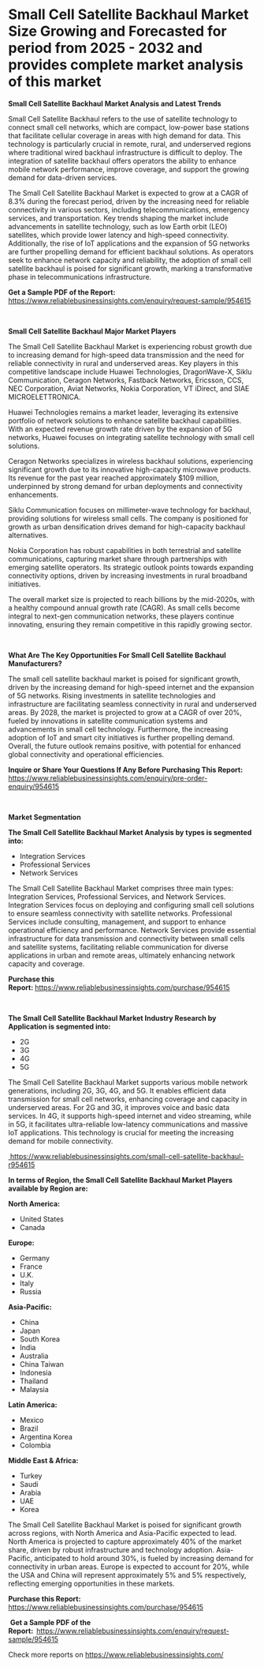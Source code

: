 <p><h1>Small Cell Satellite Backhaul Market Size Growing and Forecasted for period from 2025 - 2032 and provides complete market analysis of this market</h1></p><p><strong>Small Cell Satellite Backhaul Market Analysis and Latest Trends</strong></p>
<p><p>Small Cell Satellite Backhaul refers to the use of satellite technology to connect small cell networks, which are compact, low-power base stations that facilitate cellular coverage in areas with high demand for data. This technology is particularly crucial in remote, rural, and underserved regions where traditional wired backhaul infrastructure is difficult to deploy. The integration of satellite backhaul offers operators the ability to enhance mobile network performance, improve coverage, and support the growing demand for data-driven services.</p><p>The Small Cell Satellite Backhaul Market is expected to grow at a CAGR of 8.3% during the forecast period, driven by the increasing need for reliable connectivity in various sectors, including telecommunications, emergency services, and transportation. Key trends shaping the market include advancements in satellite technology, such as low Earth orbit (LEO) satellites, which provide lower latency and high-speed connectivity. Additionally, the rise of IoT applications and the expansion of 5G networks are further propelling demand for efficient backhaul solutions. As operators seek to enhance network capacity and reliability, the adoption of small cell satellite backhaul is poised for significant growth, marking a transformative phase in telecommunications infrastructure.</p></p>
<p><strong>Get a Sample PDF of the Report:&nbsp;</strong> <a href="https://www.reliablebusinessinsights.com/enquiry/request-sample/954615?utm_campaign=2768&utm_medium=2&utm_source=Github&utm_content=ia&utm_term=07032025&utm_id=small-cell-satellite-backhaul">https://www.reliablebusinessinsights.com/enquiry/request-sample/954615</a></p>
<p>&nbsp;</p>
<p><strong>Small Cell Satellite Backhaul Major Market Players</strong></p>
<p><p>The Small Cell Satellite Backhaul Market is experiencing robust growth due to increasing demand for high-speed data transmission and the need for reliable connectivity in rural and underserved areas. Key players in this competitive landscape include Huawei Technologies, DragonWave-X, Siklu Communication, Ceragon Networks, Fastback Networks, Ericsson, CCS, NEC Corporation, Aviat Networks, Nokia Corporation, VT iDirect, and SIAE MICROELETTRONICA.</p><p>Huawei Technologies remains a market leader, leveraging its extensive portfolio of network solutions to enhance satellite backhaul capabilities. With an expected revenue growth rate driven by the expansion of 5G networks, Huawei focuses on integrating satellite technology with small cell solutions.</p><p>Ceragon Networks specializes in wireless backhaul solutions, experiencing significant growth due to its innovative high-capacity microwave products. Its revenue for the past year reached approximately $109 million, underpinned by strong demand for urban deployments and connectivity enhancements.</p><p>Siklu Communication focuses on millimeter-wave technology for backhaul, providing solutions for wireless small cells. The company is positioned for growth as urban densification drives demand for high-capacity backhaul alternatives. </p><p>Nokia Corporation has robust capabilities in both terrestrial and satellite communications, capturing market share through partnerships with emerging satellite operators. Its strategic outlook points towards expanding connectivity options, driven by increasing investments in rural broadband initiatives.</p><p>The overall market size is projected to reach billions by the mid-2020s, with a healthy compound annual growth rate (CAGR). As small cells become integral to next-gen communication networks, these players continue innovating, ensuring they remain competitive in this rapidly growing sector.</p></p>
<p>&nbsp;</p>
<p><strong>What Are The Key Opportunities For Small Cell Satellite Backhaul Manufacturers?</strong></p>
<p><p>The small cell satellite backhaul market is poised for significant growth, driven by the increasing demand for high-speed internet and the expansion of 5G networks. Rising investments in satellite technologies and infrastructure are facilitating seamless connectivity in rural and underserved areas. By 2028, the market is projected to grow at a CAGR of over 20%, fueled by innovations in satellite communication systems and advancements in small cell technology. Furthermore, the increasing adoption of IoT and smart city initiatives is further propelling demand. Overall, the future outlook remains positive, with potential for enhanced global connectivity and operational efficiencies.</p></p>
<p><strong>Inquire or Share Your Questions If Any Before Purchasing This Report:</strong> <a href="https://www.reliablebusinessinsights.com/enquiry/pre-order-enquiry/954615?utm_campaign=2768&utm_medium=2&utm_source=Github&utm_content=ia&utm_term=07032025&utm_id=small-cell-satellite-backhaul">https://www.reliablebusinessinsights.com/enquiry/pre-order-enquiry/954615</a></p>
<p>&nbsp;</p>
<p><strong>Market Segmentation</strong></p>
<p><strong>The Small Cell Satellite Backhaul Market Analysis by types is segmented into:</strong></p>
<p><ul><li>Integration Services</li><li>Professional Services</li><li>Network Services</li></ul></p>
<p><p>The Small Cell Satellite Backhaul Market comprises three main types: Integration Services, Professional Services, and Network Services. Integration Services focus on deploying and configuring small cell solutions to ensure seamless connectivity with satellite networks. Professional Services include consulting, management, and support to enhance operational efficiency and performance. Network Services provide essential infrastructure for data transmission and connectivity between small cells and satellite systems, facilitating reliable communication for diverse applications in urban and remote areas, ultimately enhancing network capacity and coverage.</p></p>
<p><strong>Purchase this Report:&nbsp;</strong><a href="https://www.reliablebusinessinsights.com/purchase/954615?utm_campaign=2768&utm_medium=2&utm_source=Github&utm_content=ia&utm_term=07032025&utm_id=small-cell-satellite-backhaul">https://www.reliablebusinessinsights.com/purchase/954615</a></p>
<p>&nbsp;</p>
<p><strong>The Small Cell Satellite Backhaul Market Industry Research by Application is segmented into:</strong></p>
<p><ul><li>2G</li><li>3G</li><li>4G</li><li>5G</li></ul></p>
<p><p>The Small Cell Satellite Backhaul Market supports various mobile network generations, including 2G, 3G, 4G, and 5G. It enables efficient data transmission for small cell networks, enhancing coverage and capacity in underserved areas. For 2G and 3G, it improves voice and basic data services. In 4G, it supports high-speed internet and video streaming, while in 5G, it facilitates ultra-reliable low-latency communications and massive IoT applications. This technology is crucial for meeting the increasing demand for mobile connectivity.</p></p>
<p><a href="https://www.reliablebusinessinsights.com/small-cell-satellite-backhaul-r954615?utm_campaign=2768&utm_medium=2&utm_source=Github&utm_content=ia&utm_term=07032025&utm_id=small-cell-satellite-backhaul">&nbsp;https://www.reliablebusinessinsights.com/small-cell-satellite-backhaul-r954615</a></p>
<p><strong>In terms of Region, the Small Cell Satellite Backhaul Market Players available by Region are:</strong></p>
<p>
    <p> <strong> North America: </strong>
        <ul>
            <li>United States</li>
            <li>Canada</li>
        </ul>
        </p> 
    <p> <strong> Europe: </strong>
        <ul>
            <li>Germany</li>
            <li>France</li>
            <li>U.K.</li>
            <li>Italy</li>
            <li>Russia</li>
        </ul>
        </p> 
    <p> <strong> Asia-Pacific: </strong>
        <ul>
            <li>China</li>
            <li>Japan</li>
            <li>South Korea</li>
            <li>India</li>
            <li>Australia</li>
            <li>China Taiwan</li>
            <li>Indonesia</li>
            <li>Thailand</li>
            <li>Malaysia</li>
        </ul>
        </p> 
    <p> <strong> Latin America: </strong>
        <ul>
            <li>Mexico</li>
            <li>Brazil</li>
            <li>Argentina Korea</li>
            <li>Colombia</li>
        </ul>
        </p> 
    <p> <strong> Middle East & Africa: </strong>
        <ul>
            <li>Turkey</li>
            <li>Saudi</li>
            <li>Arabia</li>
            <li>UAE</li>
            <li>Korea</li>
        </ul>
    </p>
    </p>
<p><p>The Small Cell Satellite Backhaul Market is poised for significant growth across regions, with North America and Asia-Pacific expected to lead. North America is projected to capture approximately 40% of the market share, driven by robust infrastructure and technology adoption. Asia-Pacific, anticipated to hold around 30%, is fueled by increasing demand for connectivity in urban areas. Europe is expected to account for 20%, while the USA and China will represent approximately 5% and 5% respectively, reflecting emerging opportunities in these markets.</p></p>
<p><strong>Purchase this Report: </strong><a href="https://www.reliablebusinessinsights.com/purchase/954615?utm_campaign=2768&utm_medium=2&utm_source=Github&utm_content=ia&utm_term=07032025&utm_id=small-cell-satellite-backhaul">https://www.reliablebusinessinsights.com/purchase/954615</a></p>
<p>&nbsp;<strong>Get a Sample PDF of the Report:&nbsp;&nbsp;</strong><a href="https://www.reliablebusinessinsights.com/enquiry/request-sample/954615?utm_campaign=2768&utm_medium=2&utm_source=Github&utm_content=ia&utm_term=07032025&utm_id=small-cell-satellite-backhaul">https://www.reliablebusinessinsights.com/enquiry/request-sample/954615</a></p>
<p><strong></strong></p>
<p>Check more reports on <a href="https://www.reliablebusinessinsights.com/?utm_campaign=2768&utm_medium=2&utm_source=Github&utm_content=ia&utm_term=07032025&utm_id=small-cell-satellite-backhaul">https://www.reliablebusinessinsights.com/</a></p>